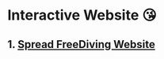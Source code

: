 # Interactive Website 😘

## 1. [Spread FreeDiving Website](https://github.com/rara-record/interactive-site/tree/main/Spread%20Freediving)
